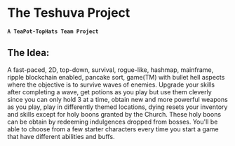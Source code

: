 # The Teshuva Project

**`A TeaPot-TopHats Team Project`**

## The Idea:
A fast-paced, 2D, top-down, survival, rogue-like, hashmap, mainframe, ripple blockchain enabled, pancake sort, game(TM) with bullet hell aspects where the
objective is to survive waves of enemies. Upgrade your skills after completing a wave, get potions as you play but use them cleverly since you can only hold 3 at a time, obtain new and more powerful weapons as you play, play in differently themed locations,
dying resets your inventory and skills except for holy boons granted by the Church. These holy boons can be obtain by redeeming indulgences dropped from bosses. You'll be able to choose from a few starter
characters every time you start a game that have different abilities and buffs.
